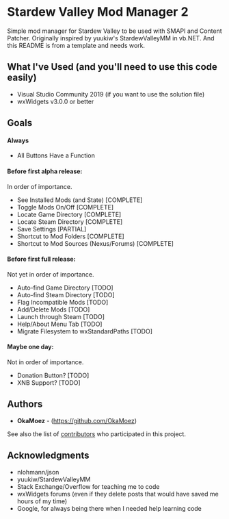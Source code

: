 # Stardew Valley Mod Manager 2

Simple mod manager for Stardew Valley to be used with SMAPI and Content Patcher.  Originally inspired by yuukiw's StardewValleyMM in vb.NET.  And this README is from a template and needs work.

## What I've Used (and you'll need to use this code easily)
* Visual Studio Community 2019 (if you want to use the solution file)
* wxWidgets v3.0.0 or better

## Goals
#### Always
* All Buttons Have a Function

#### Before first alpha release:
In order of importance.
* See Installed Mods (and State) [COMPLETE]
* Toggle Mods On/Off [COMPLETE]
* Locate Game Directory [COMPLETE]
* Locate Steam Directory [COMPLETE]
* Save Settings [PARTIAL]
* Shortcut to Mod Folders [COMPLETE]
* Shortcut to Mod Sources (Nexus/Forums) [COMPLETE]

#### Before first full release:
Not yet in order of importance.
* Auto-find Game Directory [TODO]
* Auto-find Steam Directory [TODO]
* Flag Incompatible Mods [TODO]
* Add/Delete Mods [TODO]
* Launch through Steam [TODO]
* Help/About Menu Tab [TODO]
* Migrate Filesystem to wxStandardPaths [TODO]
#### Maybe one day:
Not in order of importance.
* Donation Button? [TODO]
* XNB Support? [TODO]

## Authors
* **OkaMoez** - (https://github.com/OkaMoez)

See also the list of [contributors](https://github.com/OkaMoez/SDVMM2/contributors) who participated in this project.

## Acknowledgments
* nlohmann/json
* yuukiw/StardewValleyMM
* Stack Exchange/Overflow for teaching me to code
* wxWidgets forums (even if they delete posts that would have saved me hours of my time)
* Google, for always being there when I needed help learning code

